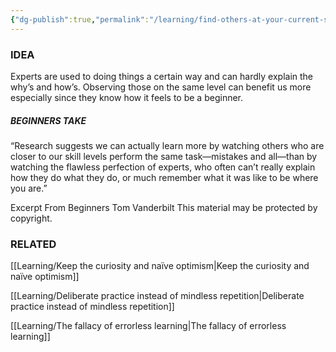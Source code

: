 ```yaml
---
{"dg-publish":true,"permalink":"/learning/find-others-at-your-current-skill-level/"}
---
```



### IDEA
Experts are used to doing things a certain way and can hardly explain the why’s and how’s. Observing those on the same level can benefit us more especially since they know how it feels to be a beginner.

##### BEGINNERS TAKE

“Research suggests we can actually learn more by watching others who are closer to our skill levels perform the same task—mistakes and all—than by watching the flawless perfection of experts, who often can’t really explain how they do what they do, or much remember what it was like to be where you are.”

Excerpt From
Beginners
Tom Vanderbilt
This material may be protected by copyright.

### RELATED
[[Learning/Keep the curiosity and naïve optimism\|Keep the curiosity and naïve optimism]]

[[Learning/Deliberate practice instead of mindless repetition\|Deliberate practice instead of mindless repetition]]

[[Learning/The fallacy of errorless learning\|The fallacy of errorless learning]]